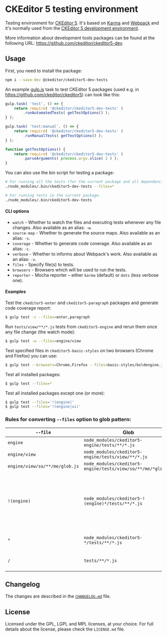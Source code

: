 CKEditor 5 testing environment
==============================

Testing environment for [CKEditor 5](https://ckeditor5.github.io). It's based on [Karma](https://karma-runner.github.io/) and [Webpack](https://webpack.github.io/) and it's normally used from the [CKEditor 5 development environment](https://github.com/ckeditor/ckeditor5).

More information about development tools packages can be found at the following URL: <https://github.com/ckeditor/ckeditor5-dev>.

## Usage

First, you need to install the package:

```bash
npm i --save-dev @ckeditor/ckeditor5-dev-tests
```

An example [gulp.js](http://gulpjs.com/) task to test CKEditor 5 packages (used e.g. in https://github.com/ckeditor/ckeditor5) can look like this:

```js
gulp.task( 'test', () => {
	return require( '@ckeditor/ckeditor5-dev-tests' )
		.runAutomatedTests( getTestOptions() );
} );

gulp.task( 'test:manual', () => {
	return require( '@ckeditor/ckeditor5-dev-tests' )
		.runManualTests( getTestOptions() );
} );

function getTestOptions() {
	return require( '@ckeditor/ckeditor5-dev-tests' )
		.parseArguments( process.argv.slice( 2 ) );
}
```

You can also use the bin script for testing a package:

```bash
# For running all the tests (for the current package and all dependencies).
./node_modules/.bin/ckeditor5-dev-tests --files=*

# For running tests in the current package.
./node_modules/.bin/ckeditor5-dev-tests
```

#### CLI options

* `watch` - Whether to watch the files and executing tests whenever any file changes. Also available as an alias: `-w`.
* `source-map` - Whether to generate the source maps. Also available as an alias: `-s`.
* `coverage` - Whether to generate code coverage. Also available as an alias: `-c`.
* `verbose` - Whether to informs about Webpack's work. Also available as an alias: `-v`.
* `files` - Specify file(s) to tests.
* `browsers` - Browsers which will be used to run the tests.
* `reporter` - Mocha reporter – either `karma` (default) or `dots` (less verbose one).

#### Examples

Test the `ckeditor5-enter` and `ckeditor5-paragraph` packages and generate code coverage report:

```bash
$ gulp test -c --files=enter,paragraph
```

Run `tests/view/**/*.js` tests from `ckeditor5-engine` and rerun them once any file change (the watch mode):

```bash
$ gulp test -w --files=engine/view
```

Test specified files in `ckeditor5-basic-styles` on two browsers (Chrome and Firefox) you can use:

```bash
$ gulp test --browsers=Chrome,Firefox --files=basic-styles/boldengine.js,basic-styles/italicengine.js
```

Test all installed packages:

```bash
$ gulp test --files=*
```

Test all installed packages except one (or more):

```bash
$ gulp test --files='!(engine)'
$ gulp test --files='!(engine|ui)'
```

### Rules for converting `--files` option to glob pattern:

| `--file` | Glob | Description |
|----------|------|-------------|
| `engine` | `node_modules/ckeditor5-engine/tests/**/*.js` | |
| `engine/view` | `node_modules/ckeditor5-engine/tests/view/**/*.js` | |
| `engine/view/so/**/me/glob.js` | `node_modules/ckeditor5-engine/tests/view/so/**/me/*glob.js` | |
| `!(engine)` | `node_modules/ckeditor5-!(engine)*/tests/**/*.js` | all tests except of given package(s) – works with multiple names `!(engine|ui|utils)` |
| `*` | `node_modules/ckeditor5-*/tests/**/*.js` | all installed package's tests |
| `/` | `tests/**/*.js` | current package's tests only |

## Changelog

The changes are described in the [`CHANGELOG.md`](https://github.com/ckeditor/ckeditor5-dev/blob/master/packages/ckeditor5-dev-tests/CHANGELOG.md) file.

## License

Licensed under the GPL, LGPL and MPL licenses, at your choice. For full details about the license, please check the `LICENSE.md` file.

